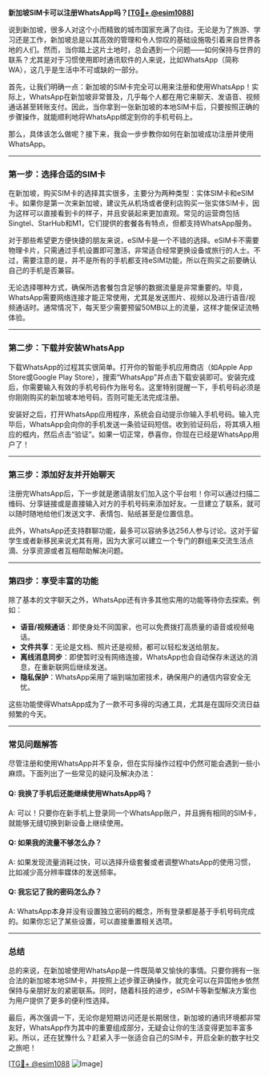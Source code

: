 **新加坡SIM卡可以注册WhatsApp吗？[[TG💪+ @esim1088](https://t.me/s/esim1088)]**

说到新加坡，很多人对这个小而精致的城市国家充满了向往。无论是为了旅游、学习还是工作，新加坡总是以其高效的管理和令人惊叹的基础设施吸引着来自世界各地的人们。然而，当你踏上这片土地时，总会遇到一个问题——如何保持与世界的联系？尤其是对于习惯使用即时通讯软件的人来说，比如WhatsApp（简称WA），这几乎是生活中不可或缺的一部分。

首先，让我们明确一点：新加坡的SIM卡完全可以用来注册和使用WhatsApp！实际上，WhatsApp在新加坡非常普及，几乎每个人都在用它来聊天、发语音、视频通话甚至转账支付。因此，当你拿到一张新加坡的本地SIM卡后，只要按照正确的步骤操作，就能顺利地将WhatsApp绑定到你的手机号码上。

那么，具体该怎么做呢？接下来，我会一步步教你如何在新加坡成功注册并使用WhatsApp。

---

### **第一步：选择合适的SIM卡**
在新加坡，购买SIM卡的选择其实很多，主要分为两种类型：实体SIM卡和eSIM卡。如果你是第一次来新加坡，建议先从机场或者便利店购买一张实体SIM卡，因为这样可以直接看到卡的样子，并且安装起来更加直观。常见的运营商包括Singtel、StarHub和M1，它们提供的套餐各有特点，但都支持WhatsApp服务。

对于那些希望更方便快捷的朋友来说，eSIM卡是一个不错的选择。eSIM卡不需要物理卡片，只需通过手机设置即可激活，非常适合经常更换设备或旅行的人士。不过，需要注意的是，并不是所有的手机都支持eSIM功能，所以在购买之前要确认自己的手机是否兼容。

无论选择哪种方式，确保所选套餐包含足够的数据流量是非常重要的。毕竟，WhatsApp需要网络连接才能正常使用，尤其是发送图片、视频以及进行语音/视频通话时。通常情况下，每天至少需要预留50MB以上的流量，这样才能保证流畅体验。

---

### **第二步：下载并安装WhatsApp**
下载WhatsApp的过程其实很简单。打开你的智能手机应用商店（如Apple App Store或Google Play Store），搜索“WhatsApp”并点击下载安装即可。安装完成后，你需要输入有效的手机号码作为账号名。这里特别提醒一下，手机号码必须是你刚刚购买的新加坡本地号码，否则可能无法完成注册。

安装好之后，打开WhatsApp应用程序，系统会自动提示你输入手机号码。输入完毕后，WhatsApp会向你的手机发送一条验证码短信。收到验证码后，将其填入相应的框内，然后点击“验证”。如果一切正常，恭喜你，你现在已经是WhatsApp用户了！

---

### **第三步：添加好友并开始聊天**
注册完WhatsApp后，下一步就是邀请朋友们加入这个平台啦！你可以通过扫描二维码、分享链接或是直接输入对方的手机号码来添加好友。一旦建立了联系，就可以随时随地给他们发送文字、表情包、贴纸甚至是位置信息。

此外，WhatsApp还支持群聊功能，最多可以容纳多达256人参与讨论。这对于留学生或者新移民来说尤其有用，因为大家可以建立一个专门的群组来交流生活点滴、分享资源或者互相帮助解决问题。

---

### **第四步：享受丰富的功能**
除了基本的文字聊天之外，WhatsApp还有许多其他实用的功能等待你去探索。例如：

- **语音/视频通话**：即使身处不同国家，也可以免费拨打高质量的语音或视频电话。
- **文件共享**：无论是文档、照片还是视频，都可以轻松发送给朋友。
- **离线消息同步**：即使暂时没有网络连接，WhatsApp也会自动保存未送达的消息，在重新联网后继续发送。
- **隐私保护**：WhatsApp采用了端到端加密技术，确保用户的通信内容安全无忧。

这些功能使得WhatsApp成为了一款不可多得的沟通工具，尤其是在国际交流日益频繁的今天。

---

### **常见问题解答**
尽管注册和使用WhatsApp并不复杂，但在实际操作过程中仍然可能会遇到一些小麻烦。下面列出了一些常见的疑问及解决办法：

#### Q: 我换了手机后还能继续使用WhatsApp吗？
A: 可以！只要你在新手机上登录同一个WhatsApp账户，并且拥有相同的SIM卡，就能够无缝切换到新设备上继续使用。

#### Q: 如果我的流量不够怎么办？
A: 如果发现流量消耗过快，可以选择升级套餐或者调整WhatsApp的使用习惯，比如减少高分辨率媒体的发送频率。

#### Q: 我忘记了我的密码怎么办？
A: WhatsApp本身并没有设置独立密码的概念，所有登录都是基于手机号码完成的。如果你忘记了某些设置，可以直接重置相关选项。

---

### **总结**
总的来说，在新加坡使用WhatsApp是一件既简单又愉快的事情。只要你拥有一张合法的新加坡本地SIM卡，并按照上述步骤正确操作，就完全可以在异国他乡依然保持与亲朋好友的紧密联系。同时，随着科技的进步，eSIM卡等新型解决方案也为用户提供了更多的便利性选择。

最后，再次强调一下，无论你是短期访问还是长期居住，新加坡的通讯环境都非常友好，WhatsApp作为其中的重要组成部分，无疑会让你的生活变得更加丰富多彩。所以，还在犹豫什么？赶紧入手一张适合自己的SIM卡，开启全新的数字社交之旅吧！

[[TG💪+ @esim1088](https://t.me/s/esim1088) ![Image](https://i.postimg.cc/4NQfJmqS/Snipaste-2025-05-13-00-14-12.png)]